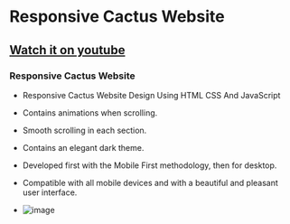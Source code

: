 # Responsive Cactus Website
## [Watch it on youtube](https://youtu.be/x9pm31GVduo)
### Responsive Cactus Website

- Responsive Cactus Website Design Using HTML CSS And JavaScript
- Contains animations when scrolling.
- Smooth scrolling in each section.
- Contains an elegant dark theme.
- Developed first with the Mobile First methodology, then for desktop.
- Compatible with all mobile devices and with a beautiful and pleasant user interface.

- ![image](https://github.com/JefG67/responsive-cactus-website/assets/156801075/c822a84b-2208-4db4-b0a0-9ea1d745a156)
